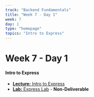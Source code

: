 ```yaml
---
track: "Backend Fundamentals"
title: "Week 7 - Day 1"
week: 7
day: 1
type: "homepage"
topics: "Intro to Express" 
---
```



# Week 7 - Day 1

#### Intro to Express
- [**Lecture:** Intro to Express](/frontend-fundamentals/week-7/day-1/lecture-materials/intro-to-express/)
- [**Lab:** Express Lab](/frontend-fundamentals/week-7/day-1/labs/express-lab/) - **Non-Deliverable**
